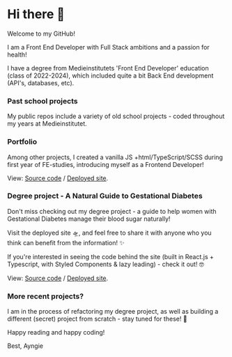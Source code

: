 # Hi there 👋

Welcome to my GitHub!

I am a Front End Developer with Full Stack ambitions and a passion for health!

I have a degree from Medieinstitutets 'Front End Developer' education (class of 2022-2024), which included quite a bit Back End development (API's, databases, etc).

### Past school projects
My public repos include a variety of old school projects - coded throughout my years at Medieinstitutet. 

### Portfolio
Among other projects, I created a vanilla JS +html/TypeScript/SCSS during first year of FE-studies, introducing myself as a Frontend Developer! 

View: [Source code](https://github.com/Ayngie/portfolio2.0) / [Deployed site](https://ayngie.github.io/portfolio2.0/).

### Degree project - A Natural Guide to Gestational Diabetes
Don't miss checking out my degree project - a guide to help women with Gestational Diabetes manage their blood sugar naturally! 

Visit the deployed site 🛸, and feel free to share it with anyone who you think can benefit from the information! ✨️

If you're interested in seeing the code behind the site (built in React.js + Typescript, with Styled Components & lazy leading) - check it out! 🤓  

View: [Source code](https://github.com/Ayngie/natural-guide-to-gestational-diabetes) / [Deployed site](https://ayngie.github.io/natural-guide-to-gestational-diabetes/).


### More recent projects?
I am in the process of refactoring my degree project, as well as building a different (secret) project from scratch - stay tuned for these! 🤩

Happy reading and happy coding!

Best,
Ayngie

<!--
**Ayngie/Ayngie** is a ✨ _special_ ✨ repository because its `README.md` (this file) appears on your GitHub profile.

Here are some ideas to get you started:

- 🔭 I’m currently working on ...
- 🌱 I’m currently learning ...
- 👯 I’m looking to collaborate on ...
- 🤔 I’m looking for help with ...
- 💬 Ask me about ...
- 📫 How to reach me: ...
- 😄 Pronouns: ...
- ⚡ Fun fact: ...
-->
